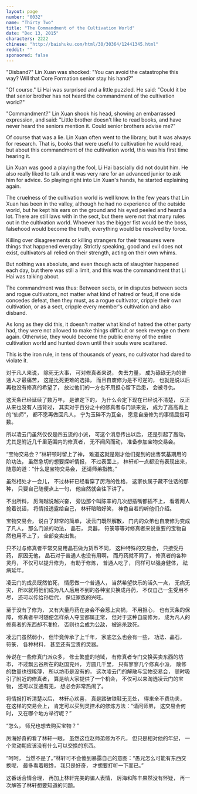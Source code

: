 ```yaml
---
layout: page
number: "0032"
name: "Thirty Two"
title: "The Commandment of the Cultivation World"
date: "Dec 13, 2015"
characters: 2222
chinese: "http://baishuku.com/html/30/30364/12441345.html"
reddit: ""
sponsored: false
---
```


"Disband?" Lin Xuan was shocked: "You can avoid the catastrophe this way? Will that Core Formation senior stay his hand?"

"Of course." Li Hai was surprised and a little puzzled. He said: "Could it be that senior brother has not heard the commandment of the cultivation world?"

"Commandment?" Lin Xuan shook his head, showing an embarrassed expression, and said: "Little brother doesn't like to read books, and have never heard the seniors mention it. Could senior brothers advise me?"

Of course that was a lie. Lin Xuan often went to the library, but it was always for research. That is, books that were useful to cultivation he would read, but about this commandment of the cultivation world, this was his first time hearing it.

Lin Xuan was good a playing the fool, Li Hai bascially did not doubt him. He also really liked to talk and it was very rare for an advanced junior to ask him for advice. So playing right into Lin Xuan's hands, he started explaining again.

The cruelness of the cultivation world is well know. In the few years that Lin Xuan has been in the valley, although he had no experience of the outside world, but he kept his ears on the ground and his eyed peeled and heard a lot. There are still laws with in the sect, but there were not that many rules out in the cultivation world. Whoever has the bigger fist would be the boss, falsehood would become the truth, everything would be resolved by force.

Killing over disagreements or killing strangers for their treasures were things that happened everyday. Strictly speaking, good and evil does not exist, cultivators all relied on their strength, acting on their own whims.

But nothing was absolute, and even though acts of slaughter happened each day, but there was still a limit, and this was the commandment that Li Hai was talking about.

The commandment was thus: Between sects, or in disputes between sects and rogue cultivators, not matter what kind of hatred or feud, if one side concedes defeat, then they must, as a rogue cultivator, cripple their own cultivation, or as a sect, cripple every member's cultivation and also disband.

As long as they did this, it doesn't matter what kind of hatred the other party had, they were not allowed to make things difficult or seek revenge on them again. Otherwise, they would become the public enemy of the entire cultivation world and hunted down until their souls were scattered.

This is the iron rule, in tens of thousands of years, no cultivator had dared to violate it.

对于凡人来说，
除死无大事，
可对修真者来说，
失去力量，
成为碌碌无为的普通人才最痛苦，
这是比死更难的选择，
而且自废修为是不可逆的，
也就是说以后再也没有修真的希望了，
放过他们的一方也不用担心留下后患，
会被寻仇。

这天条已经延续了数万年，
是谁定下的，
为什么会定下现在已经说不清楚，
反正从来也没有人违背过，
其实对于百分之十的修真者与门派来说，
成为了高高再上的“仙师”，
都不愿再做回凡人，
宁为玉碎不为瓦全，
愿意自废修为的事情屈指可数。

所以凌云门虽然仅仅是四五流的小派，
可这个消息传出以后，
还是引起了轰动，
尤其是附近几千里范围内的修真者，
无不闻风而动，
准备参加宝物交易会。

“宝物交易会？”林轩顿时留上了神，
难道这就是刚才他们提到的出售筑基期用的阶功法，
虽然急切的想要探听情报，
不过表面上，
林轩却一点都没有表现出来，
随意的道：“什么是宝物交易会，
还请师弟指教。”

虽然相处才一会儿，
不过林轩已经看穿了厉海的性格，
这家伙属于藏不住话的那种，
只要自己随便点上一句，
他自然就会往下讲了。

不出所料，
厉海越说越兴奋，
旁边那个叫陈丰的几次想插嘴都插不上，
看着两人抢着说话，
将情报透露给自己，
林轩暗暗好笑，
神色自若的听他们介绍。

宝物交易会，
说白了非常的简单，
凌云门既然解散，
门内的众弟也自废修为变成了凡人，
那么门派的功法，
晶石，
灵器，
符箓等等对修真者来说重要的宝物自然也用不上了，
全部变卖出售。

只不过与修真者平常交易用晶石做为货币不同，
这种特殊的交易会，
只接受丹药，
原因无他，
晶石对于普通人也没有用啊，
而丹药就不同了，
修真者的各种灵丹，
不仅可以提升修为，
有助于修炼，
普通人吃了，
同样可以强身健体，
祛病延年。

凌云门的成员既然怕死，
情愿做一个普通人，
当然希望快乐的活久一点，
无病无灾，
所以就将他们成为凡人后用不到的各种宝贝换成丹药，
不仅自己一生受用不尽，
还可以传给孙后代，
保证家族的兴旺。

至于没有了修为，
又有大量丹药在身会不会惹上灾祸，
不用担心，
也有天条的保障，
修真者平时随便怎样杀人夺宝都属正常，
但对于这种自废修为，
成为凡人的修真者的东西却不准抢，
否则也会成为公敌，
被追杀致死。

凌云门虽然弱小，
但毕竟传承了上千年，
家底怎么也会有一些，
功法、晶石，
符箓，
各种材料，
甚至还有宝贵的灵器。

传说在一些修真门派众多，
修士繁盛的地域，
有修真者专门交换买卖东西的坊市，
不过飘云谷所在的赵国兖州，
方圆几千里，
只有寥寥几个修真小派，
散修的数量也很稀薄，
所以坊市是没有的，
这次凌云门的解散与宝物交易会，
顿时吸引了附近的修真者，
算是给大家提供了一个机会，
不仅可以来淘选凌云门的宝物，
还可以互通有无，
想必会非常热闹了。

将情报打听清楚以后，
林轩心欢喜，
真是踏破铁鞋无觅处，
得来全不费功夫，
在这样的交易会上，
肯定可以买到灵控术的修炼方法：“请问师弟，
这交易会何时，
又在哪个地方举行呢？”

“怎么，
师兄也想去购买宝物？”

厉海好奇的看了林轩一眼，
虽然这位赵师弟修为不凡，
但只是相对他的年纪，
一个灵动期应该没有什么可以交换的东西。

“呵呵，
当然不是了。”林轩可不会傻到暴露自己的意图：“愚兄怎么可能有东西交换呢，
最多看着眼馋，
我只是好奇，
才想要打听一下而已。”

这番话合情合理，
再加上林轩完美的骗人表情，
厉海和陈丰果然没有怀疑，
再一次解答了林轩想要知道的问题。
